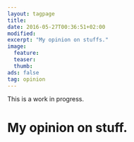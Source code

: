 ```yaml
---
layout: tagpage
title: 
date: 2016-05-27T00:36:51+02:00
modified:
excerpt: "My opinion on stuffs."
image:
  feature:
  teaser:
  thumb:
ads: false
tag: opinion
---
```


This is a work in progress.

# My opinion on stuff.


